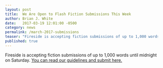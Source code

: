 ```yaml
---
layout: post
title:  We Are Open to Flash Fiction Submissions This Week
author: Brian J. White
date:   2017-03-19 12:01:00 -0500
category: news
permalink: /march-2017-submissions
teaser: "Fireside is accepting fiction submissions of up to 1,000 words this week."
published: true
---
```


Fireside is accepting fiction submissions of up to 1,000 words until midnight on Saturday. [You can read our guidelines and submit here.](http://firesidefiction.com/about/#submissions-guidelines)
